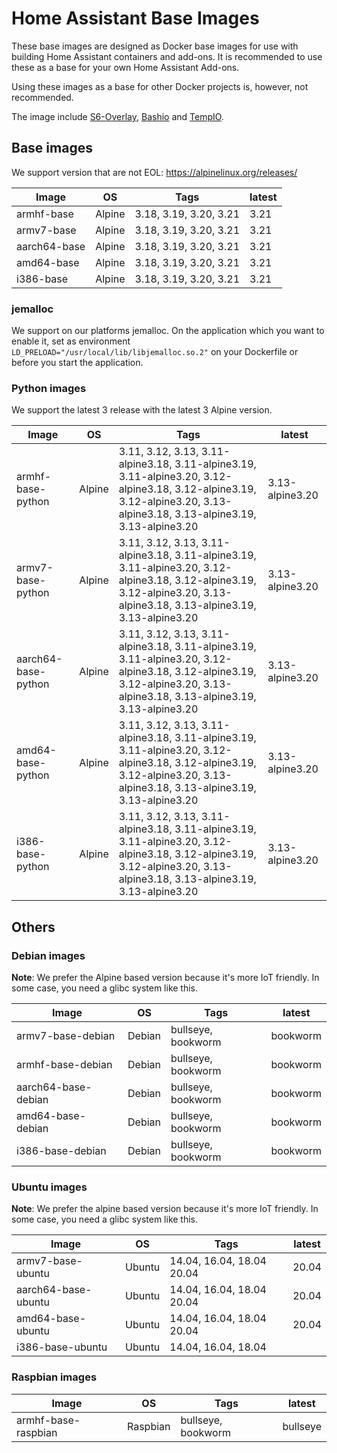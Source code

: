 # Home Assistant Base Images

These base images are designed as Docker base images for use with building Home Assistant containers and add-ons.
It is recommended to use these as a base for your own Home Assistant Add-ons.

Using these images as a base for other Docker projects is, however, not recommended.

The image include [S6-Overlay](https://github.com/just-containers/s6-overlay), [Bashio](https://github.com/hassio-addons/bashio) and [TempIO](https://github.com/home-assistant/tempio).

## Base images

We support version that are not EOL: https://alpinelinux.org/releases/

| Image | OS | Tags | latest |
|-------|----|------|--------|
| armhf-base | Alpine | 3.18, 3.19, 3.20, 3.21 | 3.21 |
| armv7-base | Alpine | 3.18, 3.19, 3.20, 3.21 | 3.21 |
| aarch64-base | Alpine | 3.18, 3.19, 3.20, 3.21 | 3.21 |
| amd64-base | Alpine | 3.18, 3.19, 3.20, 3.21 | 3.21 |
| i386-base | Alpine | 3.18, 3.19, 3.20, 3.21 | 3.21 |

### jemalloc

We support on our platforms jemalloc. On the application which you want to enable it, set as environment `LD_PRELOAD="/usr/local/lib/libjemalloc.so.2"` on your Dockerfile or before you start the application.

### Python images

We support the latest 3 release with the latest 3 Alpine version.

| Image | OS | Tags | latest |
|-------|----|------|--------|
| armhf-base-python | Alpine | 3.11, 3.12, 3.13, 3.11-alpine3.18, 3.11-alpine3.19, 3.11-alpine3.20, 3.12-alpine3.18, 3.12-alpine3.19, 3.12-alpine3.20, 3.13-alpine3.18, 3.13-alpine3.19, 3.13-alpine3.20 | 3.13-alpine3.20 |
| armv7-base-python | Alpine | 3.11, 3.12, 3.13, 3.11-alpine3.18, 3.11-alpine3.19, 3.11-alpine3.20, 3.12-alpine3.18, 3.12-alpine3.19, 3.12-alpine3.20, 3.13-alpine3.18, 3.13-alpine3.19, 3.13-alpine3.20 | 3.13-alpine3.20 |
| aarch64-base-python | Alpine | 3.11, 3.12, 3.13, 3.11-alpine3.18, 3.11-alpine3.19, 3.11-alpine3.20, 3.12-alpine3.18, 3.12-alpine3.19, 3.12-alpine3.20, 3.13-alpine3.18, 3.13-alpine3.19, 3.13-alpine3.20 | 3.13-alpine3.20 |
| amd64-base-python | Alpine | 3.11, 3.12, 3.13, 3.11-alpine3.18, 3.11-alpine3.19, 3.11-alpine3.20, 3.12-alpine3.18, 3.12-alpine3.19, 3.12-alpine3.20, 3.13-alpine3.18, 3.13-alpine3.19, 3.13-alpine3.20 | 3.13-alpine3.20 |
| i386-base-python | Alpine | 3.11, 3.12, 3.13, 3.11-alpine3.18, 3.11-alpine3.19, 3.11-alpine3.20, 3.12-alpine3.18, 3.12-alpine3.19, 3.12-alpine3.20, 3.13-alpine3.18, 3.13-alpine3.19, 3.13-alpine3.20 | 3.13-alpine3.20 |

## Others

### Debian images

**Note**: We prefer the Alpine based version because it's more IoT friendly. In some case, you need a glibc system like this.

| Image | OS | Tags | latest |
|-------|----|------|--------|
| armv7-base-debian | Debian | bullseye, bookworm | bookworm |
| armhf-base-debian | Debian | bullseye, bookworm | bookworm |
| aarch64-base-debian | Debian | bullseye, bookworm | bookworm |
| amd64-base-debian | Debian | bullseye, bookworm | bookworm |
| i386-base-debian | Debian | bullseye, bookworm | bookworm |

### Ubuntu images

**Note**: We prefer the alpine based version because it's more IoT friendly. In some case, you need a glibc system like this.

| Image | OS | Tags | latest |
|-------|----|------|--------|
| armv7-base-ubuntu | Ubuntu | 14.04, 16.04, 18.04 20.04 | 20.04 |
| aarch64-base-ubuntu | Ubuntu | 14.04, 16.04, 18.04 20.04 | 20.04 |
| amd64-base-ubuntu | Ubuntu | 14.04, 16.04, 18.04 20.04 | 20.04 |
| i386-base-ubuntu | Ubuntu | 14.04, 16.04, 18.04 | |

### Raspbian images

| Image | OS | Tags | latest |
|-------|----|------|--------|
| armhf-base-raspbian | Raspbian | bullseye, bookworm | bullseye |
